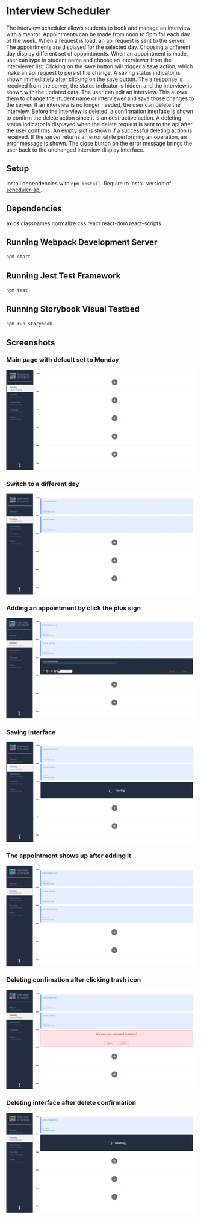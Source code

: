 # Interview Scheduler
The interview scheduler allows students to book and manage an interview with a mentor. Appointments can be made from noon to 5pm for each day of the week. When a request is load, an api request is sent to the server. The appointments are displayed for the selected day. Choosing a different day display different set of appointments. When an appointment is made, user can type in student name and choose an interviewer from the interviewer list. Clicking on the save button will trigger a save action, which make an api request to persist the change. A saving status indicator is shown immediately after clicking on the save button. The a response is received from the server, the status indicator is hidden and the interview is shown with the updated data. The user can edit an interview. This allows them to change the student name or interviewer and save those changes to the server. If an interview is no longer needed, the user can delete the interview. Before the interview is deleted, a confirmation interface is shown to confirm the delete action since it is an destructive action. A deleting status indicator is displayed when the delete request is sent to the api after the user confirms. An empty slot is shown if a successful deleting action is received. If the server returns an error while performing an operation, an error message is shown. The close button on the error message brings the user back to the unchanged interview display interface.

## Setup

Install dependencies with `npm install`.
Require to install version of [scheduler-api](https://github.com/deke76/scheduler-api).

## Dependencies

axios
classnames
normalize.css
react
react-dom
react-scripts

## Running Webpack Development Server

```sh
npm start
```

## Running Jest Test Framework

```sh
npm test
```

## Running Storybook Visual Testbed

```sh
npm run storybook
```

## Screenshots
### Main page with default set to Monday
!["Main page with default set to Monday"](https://github.com/crocka/scheduler/blob/master/docs/mainpage_default_monday.png)
### Switch to a different day
!["Switch to a different day"](https://github.com/crocka/scheduler/blob/master/docs/swtich_to_different_day.png)
### Adding an appointment by click the plus sign
!["Adding an appointment by click the plus sign"](https://github.com/crocka/scheduler/blob/master/docs/adding_appointment_form.png)
### Saving interface
!["Saving interface"](https://github.com/crocka/scheduler/blob/master/docs/saving_interface.png)
### The appointment shows up after adding it
!["The appointment shows up after adding it"](https://github.com/crocka/scheduler/blob/master/docs/after_adding_appointment.png)
### Deleting confimation after clicking trash icon
!["Deleting confimation after clicking trash icon"](https://github.com/crocka/scheduler/blob/master/docs/delete_confirmation.png)
### Deleting interface after delete confirmation
!["Deleting interface after delete confirmation"](https://github.com/crocka/scheduler/blob/master/docs/deleting_interface.png)
